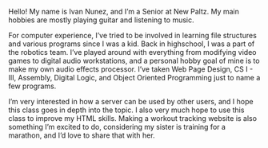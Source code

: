 Hello! My name is Ivan Nunez, and I’m a Senior at New Paltz. My main hobbies are mostly playing guitar and listening to music. 

For computer experience, I’ve tried to be involved in learning file structures and various programs since I was a kid. Back in highschool, I was a part of the robotics team. I’ve played around with everything from modifying video games to digital audio workstations, and a personal hobby goal of mine is to make my own audio effects processor. I’ve taken Web Page Design, CS I - III, Assembly, Digital Logic, and Object Oriented Programming just to name a few programs. 

I’m very interested in how a server can be used by other users, and I hope this class goes in depth into the topic. I also very much hope to use this class to improve my HTML skills. Making a workout tracking website is also something I’m excited to do, considering my sister is training for a marathon, and I’d love to share that with her.
